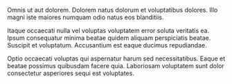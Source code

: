 Omnis ut aut dolorem. Dolorem natus dolorum et voluptatibus dolores. Illo magni iste maiores numquam odio natus eos blanditiis.
 Itaque occaecati nulla vel voluptas voluptatem error soluta veritatis ea. Ipsum consequatur minima beatae quidem aliquam perspiciatis beatae. Suscipit et voluptatum. Accusantium est eaque ducimus repudiandae.
 Optio occaecati voluptas qui aspernatur harum sed necessitatibus. Eaque et beatae possimus quibusdam facere quia. Laboriosam voluptatem sunt dolor consectetur asperiores sequi est voluptates.